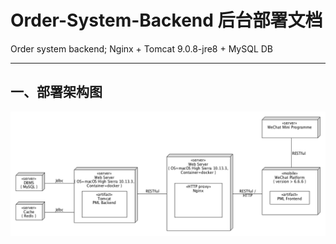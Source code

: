 # Order-System-Backend 后台部署文档
Order system backend; Nginx + Tomcat 9.0.8-jre8 + MySQL DB

---

## 一、部署架构图

![](https://raw.githubusercontent.com/OrderingService/OrderingSystemBackend/master/deployment_diagram.png)